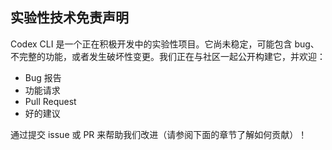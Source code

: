 <!-- 翻译信息
原文档: docs/experimental.md
上游提交: 1772bf63
最后同步: 2025-10-17
翻译状态: 已完成
-->

## 实验性技术免责声明

Codex CLI 是一个正在积极开发中的实验性项目。它尚未稳定，可能包含 bug、不完整的功能，或者发生破坏性变更。我们正在与社区一起公开构建它，并欢迎：

- Bug 报告
- 功能请求
- Pull Request
- 好的建议

通过提交 issue 或 PR 来帮助我们改进（请参阅下面的章节了解如何贡献）！
